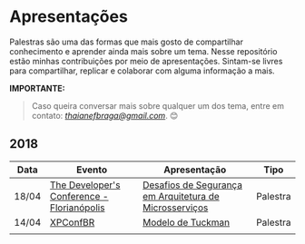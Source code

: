 # Apresentações

 Palestras são uma das formas que mais gosto de compartilhar conhecimento e aprender ainda mais sobre um tema. Nesse repositório estão minhas contribuições por meio de apresentações. Sintam-se livres para compartilhar, replicar e colaborar com alguma informação a mais.
 
**IMPORTANTE:**
> Caso queira conversar mais sobre qualquer um dos tema, entre em contato: *thaianefbraga@gmail.com*. :blush:

## 2018

|Data|Evento|Apresentação|Tipo|
|---|---|---|---|
|18/04|[The Developer's Conference - Florianópolis](http://www.thedevelopersconference.com.br/tdc/2018/florianopolis/trilha-seguranca-e-criptografia)|[Desafios de Segurança em Arquitetura de Microsserviços](https://www.slideshare.net/ThaianeBraga1/desafios-de-segurana-em-arquitetura-de-microsservios)|Palestra| 
|14/04|[XPConfBR](https://twitter.com/xpconfbr?lang=en)|[Modelo de Tuckman](https://www.slideshare.net/ThaianeBraga1/modelo-de-tuckman-93914336)|Palestra|
|   |   |   |   |

